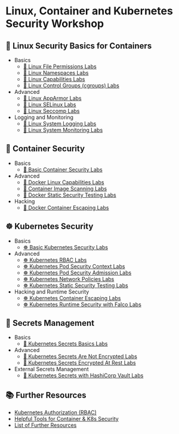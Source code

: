 # Linux, Container and Kubernetes Security Workshop

## 🐧 Linux Security Basics for Containers

* Basics
  * [🐧 Linux File Permissions Labs](1-linux-security/labs/linux-file-permissions.md)
  * [🐧 Linux Namespaces Labs](1-linux-security/labs/linux-namespaces.md)
  * [🐧 Linux Capabilities Labs](1-linux-security/labs/linux-capabilities.md)
  * [🚧 Linux Control Groups (cgroups) Labs](1-linux-security/labs/linux-cgroups.md)
* Advanced
  * [🚧 Linux AppArmor Labs](1-linux-security/labs/apparmor.md)
  * [🚧 Linux SELinux Labs](1-linux-security/labs/selinux.md)
  * [🚧 Linux Seccomp Labs](1-linux-security/labs/seccomp.md)
* Logging and Monitoring
  * [🐧 Linux System Logging Labs](1-linux-security/labs/linux-system-logging.md)
  * [🐧 Linux System Monitoring Labs](1-linux-security/labs/linux-system-monitoring.md)

## 🐳 Container Security

* Basics
  * [🐳 Basic Container Security Labs](2-container-security/labs/basic-secure-container-usage.md)
* Advanced
  * [🐳 Docker Linux Capabilities Labs](2-container-security/labs/docker_linux_capabilities.md)
  * [🐳 Container Image Scanning Labs](2-container-security/labs/container_image_scanning.md)
  * [🐳 Docker Static Security Testing Labs](2-container-security/labs/docker_static_security_testing.md)
* Hacking
  * [🐳 Docker Container Escaping Labs](2-container-security/labs/docker_container_escaping.md)

## ☸️ Kubernetes Security

* Basics
  * [☸️ Basic Kubernetes Security Labs](3-kubernetes-security/labs/basic_secure_kubernetes_containers.md)
* Advanced
  * [☸️ Kubernetes RBAC Labs](3-kubernetes-security/labs/kubernetes_rbac.md)
  * [☸️ Kubernetes Pod Security Context Labs](3-kubernetes-security/labs/pod_security_context.md)
  * [☸️ Kubernetes Pod Security Admission Labs](3-kubernetes-security/labs/pod_security_admission.md)
  * [☸️ Kubernetes Network Policies Labs](3-kubernetes-security/labs/network_policies.md)
  * [☸️ Kubernetes Static Security Testing Labs](3-kubernetes-security/labs/kubernetes_static_security_testing.md)
* Hacking and Runtime Security
  * [☸️ Kubernetes Container Escaping Labs](3-kubernetes-security/labs/kubernetes_container_escape.md) 
  * [☸️ Kubernetes Runtime Security with Falco Labs](3-kubernetes-security/labs/runtime_security_with_falco.md)

## 🔐 Secrets Management

* Basics
  * [🔐 Kubernetes Secrets Basics Labs](4-secrets/labs/kubernetes_secrets_basics.md)
* Advanced
  * [🔐 Kubernetes Secrets Are Not Encrypted Labs](4-secrets/labs/kubernetes_secrets_not_encrypted.md)
  * [🔐 Kubernetes Secrets Encrypted At Rest Labs](4-secrets/labs/encryption_at_rest_for_kubernetes_secrets.md)
* External Secrets Management
  * [🔐 Kubernetes Secrets with HashiCorp Vault Labs](4-secrets/labs/kubernetes_secrets_with_vault.md)

## 📚 Further Resources

* [Kubernetes Authorization (RBAC)](docs/rbac/README.md)
* [Helpful Tools for Container & K8s Security](docs/tools/README.md)
* [List of Further Resources](docs/resources/README.md)